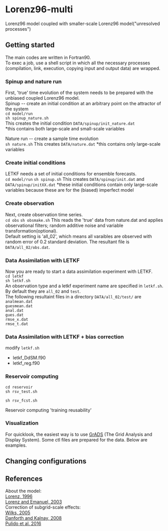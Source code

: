# Lorenz96-multi

Lorenz96 model coupled with smaller-scale Lorenz96 model("unresolved processes")

## Getting started
The main codes are written in Fortran90.  
To exec a job, use a shell script in which all the necessary processes (compilation, link, execution, copying input and output data) are wrapped.  
### Spinup and nature run
First, 'true' time evolution of the system needs to be prepared with the unbiased coupled Lorenz96 model.  
Spinup -- create an initial condition at an arbitrary point on the attractor of the system  
`cd model/run`  
`sh spinup_nature.sh`  
This creates the initial condition `DATA/spinup/init_nature.dat`  
 *this contains both large-scale and small-scale variables
 
Nature run -- create a sample time evolution  
`sh nature.sh` 
This creates `DATA/nature.dat`
*this contains only large-scale variables

### Create initial conditions
LETKF needs a set of initial conditions for ensemble forecasts.  
`cd model/run` 
`sh spinup.sh`
This creates `DATA/spinup/init.dat` and `DATA/spinup/initXX.dat` 
*these initial conditions contain only large-scale variables because these are for the (biased) imperfect model 

### Create observation
Next, create observation time series.     
`cd obs`
`sh obsmake.sh`
This reads the 'true' data from nature.dat and applies observational filters; random additive noise and variable transformation(optional).  
Default setting is 'all_02', which means all varaibles are observed with random error of 0.2 standard deviation.
The resultant file is `DATA/all_02/obs.dat`. 

### Data Assimilation with LETKF
Now you are ready to start a data assimilation experiment with LETKF.  
`cd letkf`  
`sh letkf.sh`  
An observation type and a letkf experiment name are specified in `letkf.sh`. By default they are `all_02` and `test`.  
The following resultaint files in a directory `DATA/all_02/test/` are  
`analmean.dat`  
`guesmean.dat`  
`anal.dat`  
`gues.dat`  
`rmse_x.dat`  
`rmse_t.dat`  

### Data Assimilation with LETKF + bias correction
modify `letkf.sh`  
- letkf_DdSM.f90  
- letkf_reg.f90  

### Reservoir computing

`cd reservoir`  
`sh rsv_test.sh`   


`sh rsv_fcst.sh`

Reservoir computing 'training reusability'

### Visualization

For quicklook, the easiest way is to use [GrADS](http://cola.gmu.edu/grads/) (The Grid Analysis and Display System). Some ctl files are prepared for the data. Below are examples. 

## Changing configurations

## References
About the model:  
[Lorenz, 1996](http://eaps4.mit.edu/research/Lorenz/Predicability_a_Problem_2006.pdf)  
[Lorenz and Emanuel, 2003](https://journals.ametsoc.org/doi/full/10.1175/1520-0469%281998%29055%3C0399%3AOSFSWO%3E2.0.CO%3B2)  
Correction of subgrid-scale effects:  
[Wilks, 2005](https://doi.org/10.1256/qj.04.03)  
[Danforth and Kalnay, 2008](https://journals.ametsoc.org/doi/full/10.1175/2007JAS2419.1)  
[Pulido et al. 2016](https://rmets.onlinelibrary.wiley.com/doi/abs/10.1002/qj.2879)  

